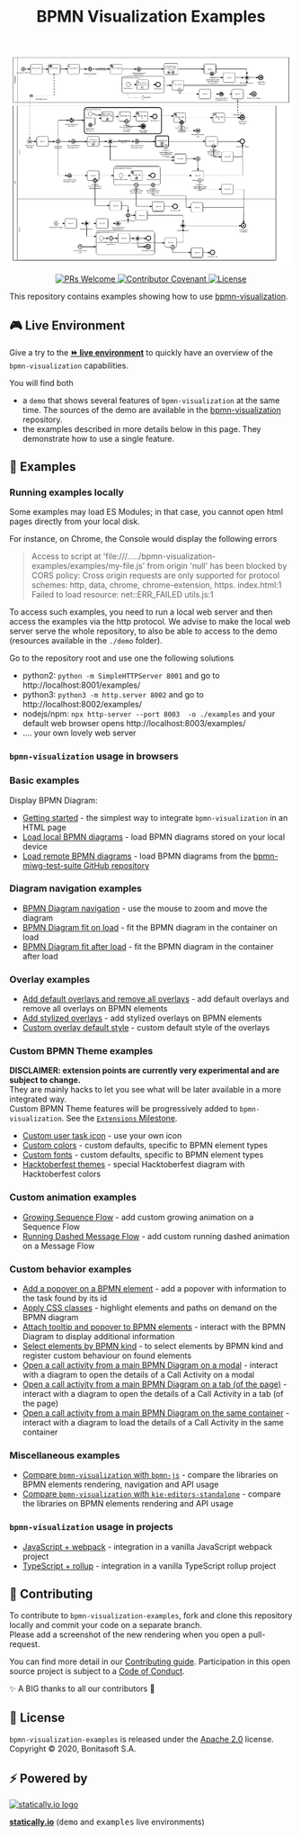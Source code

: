 <h1 align="center">BPMN Visualization Examples</h1> <br>
<p align="center">
    <p align="center">
        <a href="https://cdn.statically.io/gh/process-analytics/bpmn-visualization-examples/master/examples/index.html">
            <img src="examples_home.png" alt="examples overview">
        </a> 
    </p>
    <p align="center">
        <a href="CONTRIBUTING.md">
            <img alt="PRs Welcome" src="https://img.shields.io/badge/PRs-welcome-ff69b4.svg?style=flat-square"> 
        </a> 
        <a href="https://github.com/process-analytics/.github/blob/main/CODE_OF_CONDUCT.md">
            <img alt="Contributor Covenant" src="https://img.shields.io/badge/Contributor%20Covenant-v2.0%20adopted-ff69b4.svg"> 
        </a> 
        <a href="LICENSE">
            <img alt="License" src="https://img.shields.io/github/license/process-analytics/bpmn-visualization-examples?color=blue"> 
        </a> 
    </p>
</p>

This repository contains examples showing how to use [bpmn-visualization](https://github.com/process-analytics/bpmn-visualization-js).


## 🎮 Live Environment

Give a try to the [__⏩ live environment__](https://cdn.statically.io/gh/process-analytics/bpmn-visualization-examples/master/examples/index.html)
to quickly have an overview of the `bpmn-visualization` capabilities.

You will find both
- a `demo` that shows several features of `bpmn-visualization` at the same time. The sources of the demo are available in the
[bpmn-visualization](https://github.com/process-analytics/bpmn-visualization-js) repository.
- the examples described in more details below in this page. They demonstrate how to use a single feature.


## 🔭 Examples

### Running examples locally

Some examples may load ES Modules; in that case, you cannot open html pages directly from your local disk.

For instance, on Chrome, the Console would display the following errors 
> Access to script at 'file:///...../bpmn-visualization-examples/examples/my-file.js' from origin 'null' has been
> blocked by CORS policy: Cross origin requests are only supported for protocol schemes: http, data, chrome,
> chrome-extension, https. index.html:1  
> Failed to load resource: net::ERR_FAILED utils.js:1

To access such examples, you need to run a local web server and then access the examples via the http protocol.
We advise to make the local web server serve the whole repository, to also be able to access to the demo (resources available
in the `./demo` folder). 

Go to the repository root and use one the following solutions 
- python2: `python -m SimpleHTTPServer 8001` and go to http://localhost:8001/examples/ 
- python3: `python3 -m http.server 8002` and go to http://localhost:8002/examples/ 
- nodejs/npm: `npx http-server --port 8003  -o ./examples` and your default web browser opens http://localhost:8003/examples/ 
- .... your own lovely web server


### `bpmn-visualization` usage in browsers 

### Basic examples

Display BPMN Diagram:
- [Getting started](examples/display-bpmn-diagram/01-getting-started/README.md) - the simplest way to integrate `bpmn-visualization` in an HTML page
- [Load local BPMN diagrams](examples/display-bpmn-diagram/load-local-bpmn-diagrams/README.md) - load BPMN diagrams stored on your local device
- [Load remote BPMN diagrams](examples/display-bpmn-diagram/load-remote-bpmn-diagrams/README.md) - load BPMN diagrams from the [bpmn-miwg-test-suite GitHub repository](https://github.com/bpmn-miwg/bpmn-miwg-test-suite)

### Diagram navigation examples

- [BPMN Diagram navigation](examples/diagram-navigation/diagram-navigation/README.md) - use the mouse to zoom and move the diagram 
- [BPMN Diagram fit on load](examples/diagram-navigation/diagram-fit-on-load/README.md) - fit the BPMN diagram in the container on load
- [BPMN Diagram fit after load](examples/diagram-navigation/diagram-fit-after-load/README.md) - fit the BPMN diagram in the container after load

### Overlay examples

- [Add default overlays and remove all overlays](examples/overlays/add-remove/README.md) - add default overlays and remove all overlays on BPMN elements
- [Add stylized overlays](examples/overlays/add-stylized/README.md) - add stylized overlays on BPMN elements
- [Custom overlay default style](examples/overlays/custom-overlay-default-style/README.md) - custom default style of the overlays

### Custom BPMN Theme examples

**DISCLAIMER: extension points are currently very experimental and are subject to change.**  
They are mainly hacks to let you see what will be later available in a more integrated way. \
Custom BPMN Theme features will be progressively added to `bpmn-visualization`. See the [`Extensions` Milestone](https://github.com/process-analytics/bpmn-visualization-js/milestone/13).

- [Custom user task icon](examples/custom-bpmn-theme/custom-user-task-icon/README.md) - use your own icon
- [Custom colors](examples/custom-bpmn-theme/custom-colors/README.md) - custom defaults, specific to BPMN element types
- [Custom fonts](examples/custom-bpmn-theme/custom-fonts/README.md) - custom defaults, specific to BPMN element types
- [Hacktoberfest themes](examples/custom-bpmn-theme/hacktoberfest-diagram/README.md) - special Hacktoberfest diagram with Hacktoberfest colors

### Custom animation examples

- [Growing Sequence Flow](examples/custom-animation/growing-sequence-flow/README.md) - add custom growing animation on a Sequence Flow
- [Running Dashed Message Flow](examples/custom-animation/running-dashed-message-flow/README.md) - add custom running dashed animation on a Message Flow

### Custom behavior examples

- [Add a popover on a BPMN element](examples/custom-behavior/popover-static/README.md) - add a popover with information to the task found by its id
- [Apply CSS classes](examples/custom-behavior/apply-css-classes/README.md) - highlight elements and paths on demand on the BPMN diagram
- [Attach tooltip and popover to BPMN elements](examples/custom-behavior/javascript-tooltip-and-popover/README.md) - interact with the BPMN Diagram to display additional information
- [Select elements by BPMN kind](examples/custom-behavior/select-elements-by-bpmn-kind/README.md) - to select elements by BPMN kind and register custom behaviour on found elements
- [Open a call activity from a main BPMN Diagram on a modal](examples/custom-behavior/call-activity-with-modal-on-mouse-over/README.md) - interact with a diagram to open the details of a Call Activity on a modal
- [Open a call activity from a main BPMN Diagram on a tab (of the page)](examples/custom-behavior/call-activity-with-tabs-on-click/README.md) - interact with a diagram to open the details of a Call Activity in a tab (of the page)
- [Open a call activity from a main BPMN Diagram on the same container](examples/custom-behavior/call-activity-with-reload-on-dblclick/README.md) - interact with a diagram to load the details of a Call Activity in the same container

### Miscellaneous examples

- [Compare `bpmn-visualization` with `bpmn-js`](./examples/misc/compare-with-bpmn-js/README.md) - compare the libraries on BPMN elements rendering, navigation and API usage
- [Compare `bpmn-visualization` with `kie-editors-standalone`](./examples/misc/compare-with-kie-editors-standalone/README.md) - compare the libraries on BPMN elements rendering and API usage

### `bpmn-visualization` usage in projects

- [JavaScript + webpack](examples/projects/javascript-vanilla-with-webpack/README.md) - integration in a vanilla JavaScript webpack project
- [TypeScript + rollup](examples/projects/typescript-vanilla-with-rollup/README.md) - integration in a vanilla TypeScript rollup project


## 🔧 Contributing

To contribute to `bpmn-visualization-examples`, fork and clone this repository locally and commit your code on a separate branch. \
Please add a screenshot of the new rendering when you open a pull-request.

You can find more detail in our [Contributing guide](CONTRIBUTING.md). Participation in this open source project is subject to a [Code of Conduct](https://github.com/process-analytics/.github/blob/main/CODE_OF_CONDUCT.md).

:sparkles: A BIG thanks to all our contributors :slightly_smiling_face:


## 📃 License

`bpmn-visualization-examples` is released under the [Apache 2.0](LICENSE) license. \
Copyright &copy; 2020, Bonitasoft S.A.


## ⚡ Powered by

[![statically.io logo](https://statically.io/icons/icon-96x96.png "statically.io")](https://statically.io)

**[statically.io](https://statically.io)** (<kbd>demo</kbd> and <kbd>examples</kbd> live environments)
